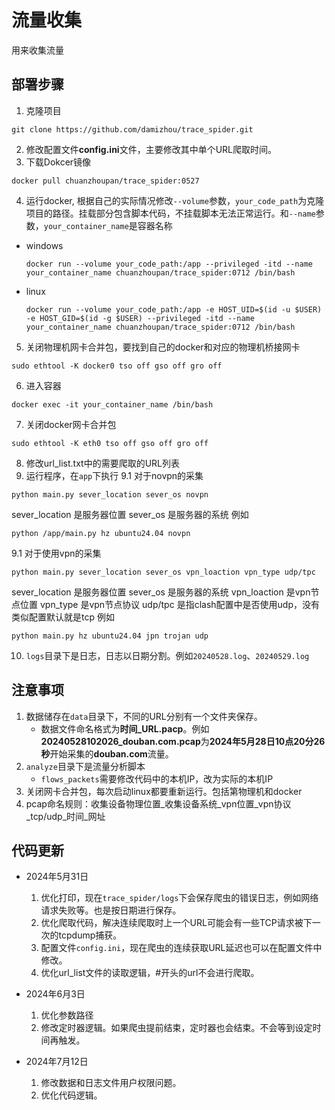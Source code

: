 # 流量收集

用来收集流量

## 部署步骤
1. 克隆项目
```
git clone https://github.com/damizhou/trace_spider.git
```
2. 修改配置文件**config.ini**文件，主要修改其中单个URL爬取时间。
3. 下载Dokcer镜像
```
docker pull chuanzhoupan/trace_spider:0527
```
4. 运行docker, 根据自己的实际情况修改`--volume`参数，`your_code_path`为克隆项目的路径。挂载部分包含脚本代码，不挂载脚本无法正常运行。和`--name`参数，`your_container_name`是容器名称
  - windows
    ```
    docker run --volume your_code_path:/app --privileged -itd --name your_container_name chuanzhoupan/trace_spider:0712 /bin/bash
    ```
  - linux
    ```
    docker run --volume your_code_path:/app -e HOST_UID=$(id -u $USER) -e HOST_GID=$(id -g $USER) --privileged -itd --name your_container_name chuanzhoupan/trace_spider:0712 /bin/bash
    ```
5. 关闭物理机网卡合并包，要找到自己的docker和对应的物理机桥接网卡
```
sudo ethtool -K docker0 tso off gso off gro off
```
6. 进入容器
```
docker exec -it your_container_name /bin/bash  
```
7. 关闭docker网卡合并包
```
sudo ethtool -K eth0 tso off gso off gro off
```
8. 修改url_list.txt中的需要爬取的URL列表
9. 运行程序，在`app`下执行
9.1 对于novpn的采集
```
python main.py sever_location sever_os novpn
```
sever_location 是服务器位置
sever_os       是服务器的系统
例如
```
python /app/main.py hz ubuntu24.04 novpn
```
9.1 对于使用vpn的采集
```
python main.py sever_location sever_os vpn_loaction vpn_type udp/tpc
```
sever_location 是服务器位置
sever_os       是服务器的系统
vpn_loaction   是vpn节点位置
vpn_type       是vpn节点协议
udp/tpc        是指clash配置中是否使用udp，没有类似配置默认就是tcp
例如
```
python main.py hz ubuntu24.04 jpn trojan udp
```
10. `logs`目录下是日志，日志以日期分割。例如`20240528.log`、`20240529.log`

## 注意事项

1. 数据储存在`data`目录下，不同的URL分别有一个文件夹保存。
	- 数据文件命名格式为**时间_URL.pacp**。例如**20240528102026_douban.com.pcap**为**2024年5月28日10点20分26秒**开始采集的**douban.com**流量。
2. `analyze`目录下是流量分析脚本
   - `flows_packets`需要修改代码中的本机IP，改为实际的本机IP
3. 关闭网卡合并包，每次启动linux都要重新运行。包括第物理机和docker
4. pcap命名规则：收集设备物理位置_收集设备系统_vpn位置_vpn协议_tcp/udp_时间_网址
## 代码更新

- 2024年5月31日
  1. 优化打印，现在`trace_spider/logs`下会保存爬虫的错误日志，例如网络请求失败等。也是按日期进行保存。
  2. 优化爬取代码，解决连续爬取时上一个URL可能会有一些TCP请求被下一次的tcpdump捕获。
  3. 配置文件`config.ini`，现在爬虫的连续获取URL延迟也可以在配置文件中修改。
  4. 优化url_list文件的读取逻辑，#开头的url不会进行爬取。

- 2024年6月3日
  1. 优化参数路径
  2. 修改定时器逻辑。如果爬虫提前结束，定时器也会结束。不会等到设定时间再触发。

- 2024年7月12日
  1. 修改数据和日志文件用户权限问题。
  2. 优化代码逻辑。
